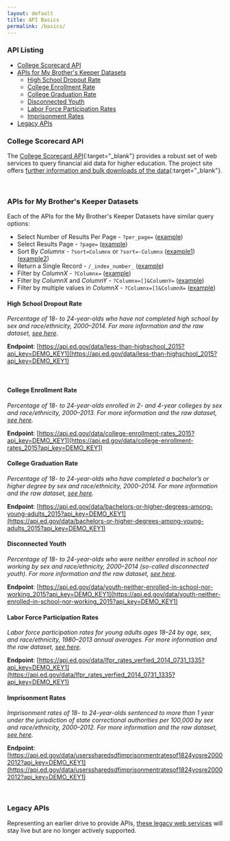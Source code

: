 ```yaml
---
layout: default
title: API Basics
permalink: /basics/
---
```


### API Listing

* [College Scorecard API](#college-scorecard-api)  
* [APIs for My Brother's Keeper Datasets](#apis-for-my-brothers-keeper-datasets)
  * [High School Dropout Rate](#high-school-dropout-rate)  
  * [College Enrollment Rate](#college-enrollment-rate)  
  * [College Graduation Rate](#college-graduation-rate)  
  * [Disconnected Youth](#disconnected-youth)  
  * [Labor Force Participation Rates](#labor-force-participation-rates)  
  * [Imprisonment Rates](#imprisonment-rates)  
* [Legacy APIs](#legacy-apis)  
  
### College Scorecard API

The [College Scorecard API](https://collegescorecard.ed.gov/data/documentation/){:target="_blank"} provides a robust set of web services to query financial aid data for higher education.  The project site offers [further information and bulk downloads of the data](https://collegescorecard.ed.gov/data/){:target="_blank"}.  

<br>
  
  
### APIs for My Brother's Keeper Datasets  

Each of the APIs for the My Brother's Keeper Datasets have similar query options:  

* Select Number of Results Per Page - `?per_page=`  ([example](https://api.ed.gov/data/less-than-highschool_2015?api_key=DEMO_KEY1&per_page=30))    
* Select Results Page - `?page=`  ([example](https://api.ed.gov/data/less-than-highschool_2015?api_key=DEMO_KEY1&page=2))  
* Sort By _Columnx_ - `?sort=Columnx` or `?sort=-Columnx` ([example1](https://api.ed.gov/data/less-than-highschool_2015?api_key=DEMO_KEY1&sort=Year)) ([example2](https://api.ed.gov/data/less-than-highschool_2015?api_key=DEMO_KEY1&sort=-Year)) 
* Return a Single Record - `/_index_number_` ([example](https://api.ed.gov/data/less-than-highschool_2015/15?api_key=DEMO_KEY1))  
* Filter by _ColumnX_ - `?Columnx=` ([example](https://api.ed.gov/data/less-than-highschool_2015?Sex=Males&api_key=DEMO_KEY1))  
* Filter by _ColumnX_ and _ColumnY_ - `?Columnx=[]&ColumnY=` ([example](https://api.ed.gov/data/less-than-highschool_2015?Sex=Males&Year=2004&api_key=DEMO_KEY1)) 
* Filter by multiple values in _ColumnX_ - `?Columnx=[]&ColumnX=` ([example](https://api.ed.gov/data/less-than-highschool_2015?Sex=Males&Sex=Females&api_key=DEMO_KEY1)) 

#### High School Dropout Rate

_Percentage of 18- to 24-year-olds who have not completed high school by sex and race/ethnicity, 2000–2014. For more information and the raw dataset, [see here](http://www2.ed.gov/rschstat/statistics/surveys/mbk/index.html)._

**Endpoint**: [https://api.ed.gov/data/less-than-highschool_2015?api_key=DEMO_KEY1](https://api.ed.gov/data/less-than-highschool_2015?api_key=DEMO_KEY1)

<br>

#### College Enrollment Rate

_Percentage of 18- to 24-year-olds enrolled in 2- and 4-year colleges by sex and race/ethnicity, 2000–2013. For more information and the raw dataset, [see here](http://www2.ed.gov/rschstat/statistics/surveys/mbk/index.html)._ 

**Endpoint**: [https://api.ed.gov/data/college-enrollment-rates_2015?api_key=DEMO_KEY1](https://api.ed.gov/data/college-enrollment-rates_2015?api_key=DEMO_KEY1)  

#### College Graduation Rate

_Percentage of 18- to 24-year-olds who have completed a bachelor’s or higher degree by sex and race/ethnicity, 2000–2014. For more information and the raw dataset, [see here](http://www2.ed.gov/rschstat/statistics/surveys/mbk/index.html)._ 

**Endpoint**: [https://api.ed.gov/data/bachelors-or-higher-degrees-among-young-adults_2015?api_key=DEMO_KEY1](https://api.ed.gov/data/bachelors-or-higher-degrees-among-young-adults_2015?api_key=DEMO_KEY1)  


#### Disconnected Youth

_Percentage of 18- to 24-year-olds who were neither enrolled in school nor working by sex and race/ethnicity, 2000–2014 (so-called disconnected youth). For more information and the raw dataset, [see here](http://www2.ed.gov/rschstat/statistics/surveys/mbk/index.html)._ 

**Endpoint**: [https://api.ed.gov/data/youth-neither-enrolled-in-school-nor-working_2015?api_key=DEMO_KEY1](https://api.ed.gov/data/youth-neither-enrolled-in-school-nor-working_2015?api_key=DEMO_KEY1)  


#### Labor Force Participation Rates

_Labor force participation rates for young adults ages 18–24 by age, sex, and race/ethnicity, 1980–2013 annual averages. For more information and the raw dataset, [see here](http://www2.ed.gov/rschstat/statistics/surveys/mbk/index.html)._ 

**Endpoint**: [https://api.ed.gov/data/lfpr_rates_verfied_2014_0731_1335?api_key=DEMO_KEY1](https://api.ed.gov/data/lfpr_rates_verfied_2014_0731_1335?api_key=DEMO_KEY1)  


#### Imprisonment Rates

_Imprisonment rates of 18- to 24-year-olds sentenced to more than 1 year under the jurisdiction of state correctional authorities per 100,000 by sex and race/ethnicity, 2000–2012. For more information and the raw dataset, [see here](http://www2.ed.gov/rschstat/statistics/surveys/mbk/index.html)._ 

**Endpoint**: [https://api.ed.gov/data/userssharedsdfimprisonmentratesof1824yosre20002012?api_key=DEMO_KEY1](https://api.ed.gov/data/userssharedsdfimprisonmentratesof1824yosre20002012?api_key=DEMO_KEY1)  


<br>

  
### Legacy APIs

Representing an earlier drive to provide APIs, [these legacy web services](https://pages.18f.gov/ED-Developer-Hub/legacy/) will stay live but are no longer actively supported.  
